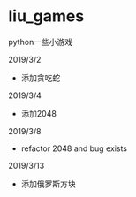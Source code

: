 # liu_games
python一些小游戏

2019/3/2
- 添加贪吃蛇

2019/3/4
- 添加2048

2019/3/8
- refactor 2048 and bug exists

2019/3/13
- 添加俄罗斯方块

